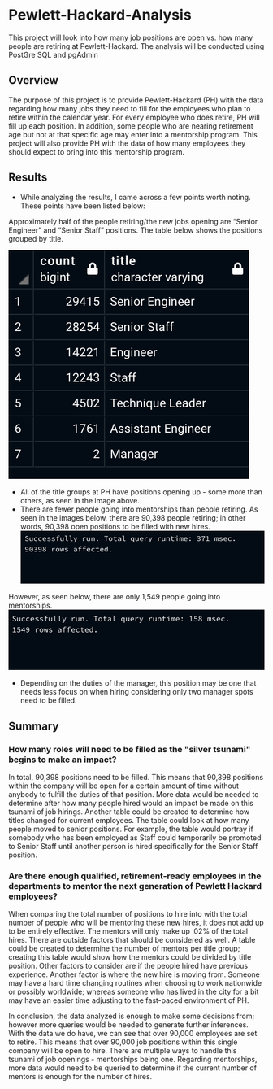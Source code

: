 # Pewlett-Hackard-Analysis
This project will look into how many job positions are open vs. how many people are retiring at Pewlett-Hackard. The analysis will be conducted using PostGre SQL and pgAdmin

## Overview
The purpose of this project is to provide Pewlett-Hackard (PH) with the data regarding how many jobs they need to fill for the employees who plan to retire within the calendar year. For every employee who does retire, PH will fill up each position. In addition, some people who are nearing retirement age but not at that specific age may enter into a mentorship program. This project will also provide PH with the data of how many employees they should expect to bring into this mentorship program. 

## Results
* While analyzing the results, I came across a few points worth noting. These points have been listed below:

Approximately half of the people retiring/the new jobs opening are “Senior Engineer” and “Senior Staff” positions. The table below shows the positions grouped by title.

![titles table - PH](https://github.com/shireenkahlon/Pewlett-Hackard-Analysis/blob/main/titles%20table%20-%20PH%20challenge.png)
* All of the title groups at PH have positions opening up - some more than others, as seen in the image above.
* There are fewer people going into mentorships than people retiring. As seen in the images below, there are 90,398 people retiring; in other words, 90,398 open positions to be filled with new hires.
![open hiring positions - PH](https://github.com/shireenkahlon/Pewlett-Hackard-Analysis/blob/main/open%20hiring%20positions%20PH.png)

However, as seen below, there are only 1,549 people going into mentorships. 
![mentorship positions - PH](https://github.com/shireenkahlon/Pewlett-Hackard-Analysis/blob/main/mentorship%20positions%20PH.png)
* Depending on the duties of the manager, this position may be one that needs less focus on when hiring considering only two manager spots need to be filled. 

## Summary
### How many roles will need to be filled as the "silver tsunami" begins to make an impact?
In total, 90,398 positions need to be filled. This means that 90,398 positions within the company will be open for a certain amount of time without anybody to fulfill the duties of that position. More data would be needed to determine after how many people hired would an impact be made on this tsunami of job hirings. Another table could be created to determine how titles changed for current employees. The table could look at how many people moved to senior positions. For example, the table would portray if somebody who has been employed as Staff could temporarily be promoted to Senior Staff until another person is hired specifically for the Senior Staff position. 

### Are there enough qualified, retirement-ready employees in the departments to mentor the next generation of Pewlett Hackard employees?
When comparing the total number of positions to hire into with the total number of people who will be mentoring these new hires, it does not add up to be entirely effective. The mentors will only make up .02% of the total hires. There are outside factors that should be considered as well. A table could be created to determine the number of mentors per title group; creating this table would show how the mentors could be divided by title position. Other factors to consider are if the people hired have previous experience. Another factor is where the new hire is moving from. Someone may have a hard time changing routines when choosing to work  nationwide or possibly worldwide; whereas someone who has lived in the city for a bit may have an easier time adjusting to the fast-paced environment of PH.

In conclusion, the data analyzed is enough to make some decisions from; however more queries would be needed to generate further inferences. With the data we do have, we can see that over 90,000 employees are set to retire. This means that over 90,000 job positions within this single company will be open to hire. There are  multiple ways to handle this tsunami of job openings - mentorships being one. Regarding mentorships, more data would need to be queried to determine if the current number of mentors is enough for the number of hires.  
